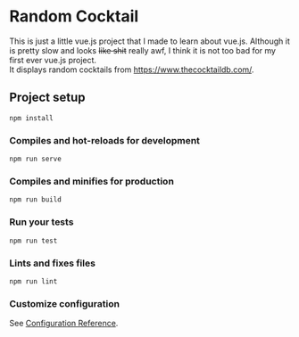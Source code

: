 # Random Cocktail
This is just a little vue.js project that I made to learn about vue.js. Although it is pretty slow and looks ~~like shit~~ really awf, I think it is not too bad for my first ever vue.js project.  
It displays random cocktails from https://www.thecocktaildb.com/.
## Project setup
```
npm install
```

### Compiles and hot-reloads for development
```
npm run serve
```

### Compiles and minifies for production
```
npm run build
```

### Run your tests
```
npm run test
```

### Lints and fixes files
```
npm run lint
```

### Customize configuration
See [Configuration Reference](https://cli.vuejs.org/config/).
